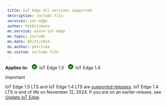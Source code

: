 ```yaml
---
 title: IoT Edge all versions supported
 description: include file
 services: iot-edge
 author: PatAltimore
 ms.service: azure-iot-edge
 ms.topic: include
 ms.date: 03/21/2024
 ms.author: patricka
 ms.custom: include file
---
```


**Applies to:** ![IoT Edge 1.5 checkmark](./media/iot-edge-version/yes-icon.png) IoT Edge 1.5 ![IoT Edge 1.4 checkmark](./media/iot-edge-version/yes-icon.png) IoT Edge 1.4

> [!IMPORTANT]
> IoT Edge 1.5 LTS and IoT Edge 1.4 LTS are [supported releases](../support.md#releases). IoT Edge 1.4 LTS is end of life on November 12, 2024. If you are on an earlier release, see [Update IoT Edge](../how-to-update-iot-edge.md).
